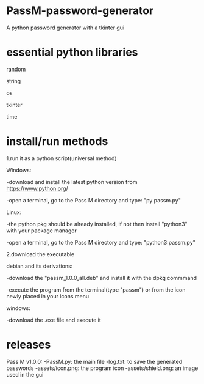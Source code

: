 # PassM-password-generator
A python password generator with a tkinter gui

# essential python libraries
random

string

os

tkinter

time

# install/run methods
1.run it as a python script(universal method)

  Windows:
  
  -download and install the latest python version from https://www.python.org/
    
  -open a terminal, go to the Pass M directory and type: "py passm.py"
  
  Linux:
  
  -the python pkg should be already installed, if not then install "python3" with your package manager
  
  -open a terminal, go to the Pass M directory and type: "python3 passm.py"

2.download the executable

  debian and its derivations:

  -download the "passm_1.0.0_all.deb" and install it with the dpkg commmand
    
  -execute the program from the terminal(type "passm") or from the icon newly placed in your icons menu
    
  windows:
    
  -download the .exe file and execute it

# releases

Pass M v1.0.0:
-PassM.py: the main file
-log.txt: to save the generated passwords
-assets/icon.png: the program icon
-assets/shield.png: an image used in the gui
